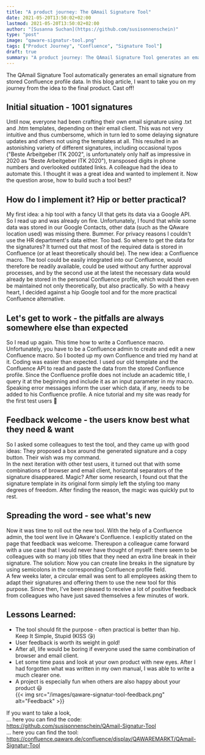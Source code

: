 ```yaml
---
title: "A product journey: The QAmail Signature Tool"
date: 2021-05-20T13:50:02+02:00
lastmod: 2021-05-20T13:50:02+02:00
author: "[Susanna Suchan](https://github.com/susisonnenschein)"
type: "post"
image: "qaware-signatur-tool.png"
tags: ["Product Journey", "Confluence", "Signature Tool"]
draft: true
summary: "A product journey: The QAmail Signature Tool generates an email signature from stored Confluence profile data"
---
```


The QAmail Signature Tool automatically generates an email signature from stored Confluence profile data. In this blog article, I want to take you on my journey from the idea to the final product. Cast off! 

## Initial situation - 1001 signatures

Until now, everyone had been crafting their own email signature using .txt and .htm templates, depending on their email client. This was not very intuitive and thus cumbersome, which in turn led to some delaying signature updates and others not using the templates at all. This resulted in an astonishing variety of different signatures, including occasional typos ("Beste Arbeitgeber ITK 2002", is unfortunately only half as impressive in 2020 as "Beste Arbeitgeber ITK 2020"), transposed digits in phone numbers and overlooked outdated links. A colleague had the idea to automate this. I thought it was a great idea and wanted to implement it. Now the question arose, how to build such a tool best?

## How do I implement it? Hip or better practical? 

My first idea: a hip tool with a fancy UI that gets its data via a Google API. So I read up and was already on fire. Unfortunately, I found that while some data was stored in our Google Contacts, other data (such as the QAware location used) was missing there. Bummer. For privacy reasons I couldn't use the HR department's data either. Too bad. So where to get the data for the signatures? It turned out that most of the required data is stored in Confluence (or at least theoretically should be). The new idea: a Confluence macro. The tool could be easily integrated into our Confluence, would therefore be readily available, could be used without any further approval processes, and by the second use at the latest the necessary data would already be stored in the personal Confluence profile, which would then even be maintained not only theoretically, but also practically. So with a heavy heart, I decided against a hip Google tool and for the more practical Confluence alternative.

## Let's get to work - the pitfalls are always somewhere else than expected

So I read up again. This time how to write a Confluence macro. Unfortunately, you have to be a Confluence admin to create and edit a new Confluence macro. So I booted up my own Confluence and tried my hand at it. Coding was easier than expected. I used our old template and the Confluence API to read and paste the data from the stored Confluence profile. Since the Confluence profile does not include an academic title, I query it at the beginning and include it as an input parameter in my macro. Speaking error messages inform the user which data, if any, needs to be added to his Confluence profile. A nice tutorial and my site was ready for the first test users :confetti_ball:

## Feedback welcome - the users know best what they need & want

So I asked some colleagues to test the tool, and they came up with good ideas: They proposed a box around the generated signature and a copy button. Their wish was my command.   
In the next iteration with other test users, it turned out that with some combinations of browser and email client, horizontal separators of the signature disappeared. Magic? After some research, I found out that the signature template in its original form simply left the styling too many degrees of freedom. After finding the reason, the magic was quickly put to rest. 

## Spreading the word - see what's new

Now it was time to roll out the new tool. With the help of a Confluence admin, the tool went live in QAware's Confluence. I explicitly stated on the page that feedback was welcome. Thereupon a colleague came forward with a use case that I would never have thought of myself: there seem to be colleagues with so many job titles that they need an extra line break in their signature. The solution: Now you can create line breaks in the signature by using semicolons in the corresponding Confluence profile field.  
A few weeks later, a circular email was sent to all employees asking them to adapt their signatures and offering them to use the new tool for this purpose. Since then, I've been pleased to receive a lot of positive feedback from colleagues who have just saved themselves a few minutes of work.  

## Lessons Learned:

* The tool should fit the purpose - often practical is better than hip.  
Keep It Simple, Stupid (KISS :kissing_heart:)
* User feedback is worth its weight in gold!
* After all, life would be boring if everyone used the same combination of browser and email client.
* Let some time pass and look at your own product with new eyes. After I had forgotten what was written in my own manual, I was able to write a much clearer one.
* A project is especially fun when others are also happy about your product :smiley:  
{{< img src="/images/qaware-signatur-tool-feedback.png" alt="Feedback" >}}

If you want to take a look,  
... here you can find the code: https://github.com/susisonnenschein/QAmail-Signatur-Tool  
... here you can find the tool: https://confluence.qaware.de/confluence/display/QAWAREMARKT/QAmail-Signatur-Tool
